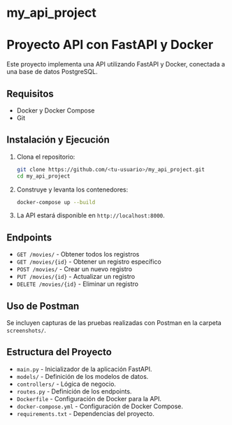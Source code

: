 # my_api_project
# Proyecto API con FastAPI y Docker

Este proyecto implementa una API utilizando FastAPI y Docker, conectada a una base de datos PostgreSQL.

## Requisitos

- Docker y Docker Compose
- Git

## Instalación y Ejecución

1. Clona el repositorio:
    ```bash
    git clone https://github.com/<tu-usuario>/my_api_project.git
    cd my_api_project
    ```

2. Construye y levanta los contenedores:
    ```bash
    docker-compose up --build
    ```

3. La API estará disponible en `http://localhost:8000`.

## Endpoints

- `GET /movies/` - Obtener todos los registros
- `GET /movies/{id}` - Obtener un registro específico
- `POST /movies/` - Crear un nuevo registro
- `PUT /movies/{id}` - Actualizar un registro
- `DELETE /movies/{id}` - Eliminar un registro

## Uso de Postman

Se incluyen capturas de las pruebas realizadas con Postman en la carpeta `screenshots/`.

## Estructura del Proyecto

- `main.py` - Inicializador de la aplicación FastAPI.
- `models/` - Definición de los modelos de datos.
- `controllers/` - Lógica de negocio.
- `routes.py` - Definición de los endpoints.
- `Dockerfile` - Configuración de Docker para la API.
- `docker-compose.yml` - Configuración de Docker Compose.
- `requirements.txt` - Dependencias del proyecto.
